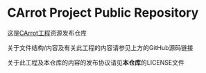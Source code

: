 # CArrot Project Public Repository

这是[CArrot工程](https://github.com/xtexChooser/CArrot-Project/)资源发布仓库

关于文件结构/内容及有关此工程的内容请参见上方的GitHub源码链接

关于此工程及本仓库的内容的发布协议请见**本仓库**的LICENSE文件
